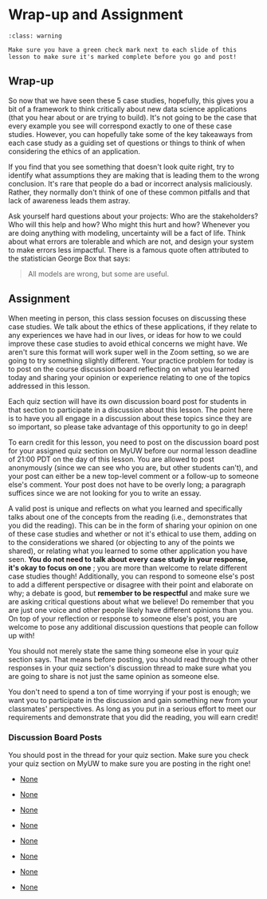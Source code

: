 # <i class="far fa-edit"></i> Wrap-up and Assignment


```{admonition} Warning
:class: warning

Make sure you have a green check mark next to each slide of this lesson to make sure it's marked complete before you go and post!

```

##  Wrap-up

So now that we have seen these 5 case studies, hopefully, this gives you a bit of a framework to think critically about new data science applications (that you hear about or are trying to build). It's not going to be the case that every example you see will correspond exactly to one of these case studies. However, you can hopefully take some of the key takeaways from each case study as a guiding set of questions or things to think of when considering the ethics of an application.

If you find that you see something that doesn't look quite right, try to identify what assumptions they are making that is leading them to the wrong conclusion. It's rare that people do a bad or incorrect analysis maliciously. Rather, they normally don't think of one of these common pitfalls and that lack of awareness leads them astray.

Ask yourself hard questions about your projects: Who are the stakeholders? Who will this help and how? Who might this hurt and how?  Whenever you are doing anything with modeling, uncertainty will be a fact of life. Think about what errors are tolerable and which are not, and design your system to make errors less impactful. There is a famous quote often attributed to the statistician George Box that says:

> All models are wrong, but some are useful.
##  Assignment

When meeting in person, this class session focuses on discussing these case studies. We talk about the ethics of these applications, if they relate to any experiences we have had in our lives, or ideas for how to we could improve these case studies to avoid ethical concerns we might have. We aren't sure this format will work super well in the Zoom setting, so we are going to try something slightly different. Your practice problem for today is to post on the course discussion board reflecting on what you learned today and sharing your opinion or experience relating to one of the topics addressed in this lesson.

Each quiz section will have its own discussion board post for students in that section to participate in a discussion about this lesson. The point here is to have you all engage in a discussion about these topics since they are so important, so please take advantage of this opportunity to go in deep!

To earn credit for this lesson, you need to post on the discussion board post for your assigned quiz section on MyUW before our normal lesson deadline of 21:00 PDT on the day of this lesson. You are allowed to post anonymously (since we can see who you are, but other students can't), and your post can either be a new top-level comment or a follow-up to someone else's comment. Your post does not have to be overly long; a paragraph suffices since we are not looking for you to write an essay.

A valid post is unique and reflects on what you learned and specifically talks about one of the concepts from the reading (i.e., demonstrates that you did the reading). This can be in the form of sharing your opinion on one of these case studies and whether or not it's ethical to use them, adding on to the considerations we shared (or objecting to any of the points we shared), or relating what you learned to some other application you have seen. **You do not need to talk about every case study in your response, it's okay to focus on one** ; you are more than welcome to relate different case studies though! Additionally, you can respond to someone else's post to add a different perspective or disagree with their point and elaborate on why; a debate is good, but **remember to be respectful** and make sure we are asking critical questions about what we believe! Do remember that you are just one voice and other people likely have different opinions than you. On top of your reflection or response to someone else's post, you are welcome to pose any additional discussion questions that people can follow up with!

You should not merely state the same thing someone else in your quiz section says. That means before posting, you should read through the other responses in your quiz section's discussion thread to make sure what you are going to share is not just the same opinion as someone else.

You don't need to spend a ton of time worrying if your post is enough; we want you to participate in the discussion and gain something new from your classmates' perspectives. As long as you put in a serious effort to meet our requirements and demonstrate that you did the reading, you will earn credit!

###  Discussion Board Posts

You should post in the thread for your quiz section. Make sure you check your quiz section on MyUW to make sure you are posting in the right one!

-  [None](https://edstem.org/us/courses/3016/discussion/289186)

-  [None](https://edstem.org/us/courses/3016/discussion/289187)

-  [None](https://edstem.org/us/courses/3016/discussion/289189)

-  [None](https://edstem.org/us/courses/3016/discussion/289196)

-  [None](https://edstem.org/us/courses/3016/discussion/289197)

-  [None](https://edstem.org/us/courses/3016/discussion/289198)

-  [None](https://edstem.org/us/courses/3016/discussion/289200)

-  [None](https://edstem.org/us/courses/3016/discussion/289203)





